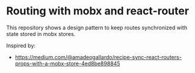 # Routing with mobx and react-router

This repository shows a design pattern to keep routes synchronized with state stored in mobx stores.

Inspired by:
- https://medium.com/@amadeogallardo/recipe-sync-react-routers-props-with-a-mobx-store-4ed8be898845
